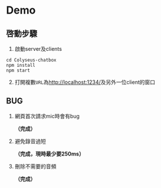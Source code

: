 # Demo

## 啓動步驟

1. 啟動server及clients
```
cd Colyseus-chatbox
npm install
npm start
```

2. 打開複數`URL`為[http://localhost:1234/](http://localhost:1234/)及另外一位client的窗口



## BUG

1. 網頁首次請求mic時會有bug

    **（完成）**
2. 避免錄音過短

    **（完成，現時最少要250ms）**
3. 刪除不需要的音頻
    
    **（完成）**


